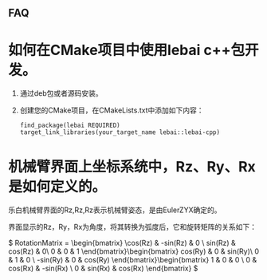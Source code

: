 FAQ
---------------------

# 如何在CMake项目中使用lebai c++包开发。

1. 通过deb包或者源码安装。
2. 创建您的CMake项目，在CMakeLists.txt中添加如下内容：

    ```
    find_package(lebai REQUIRED)
    target_link_libraries(your_target_name lebai::lebai-cpp)
    ```


# 机械臂界面上坐标系统中，Rz、Ry、Rx是如何定义的。
乐白机械臂界面的Rz,Rz,Rz表示机械臂姿态，是由EulerZYX确定的。
 
界面显示的Rz，Ry，Rx为角度，将其转换为弧度后，它和旋转矩阵的关系如下：
 
$ RotationMatrix = \begin{bmatrix}
 \cos(Rz) & -sin(Rz) & 0 \\ 
 sin(Rz) & cos(Rz) & 0\\ 
 0 & 0 & 1
 \end{bmatrix}\begin{bmatrix}
 cos(Ry) & 0 & sin(Ry)\\ 
 0 & 1 & 0 \\ 
 -sin(Ry) & 0 & cos(Ry)
 \end{bmatrix}\begin{bmatrix}
 1 & 0 & 0 \\ 
 0 & cos(Rx) & -sin(Rx) \\ 
 0 & sin(Rx)  & cos(Rx) 
 \end{bmatrix} $